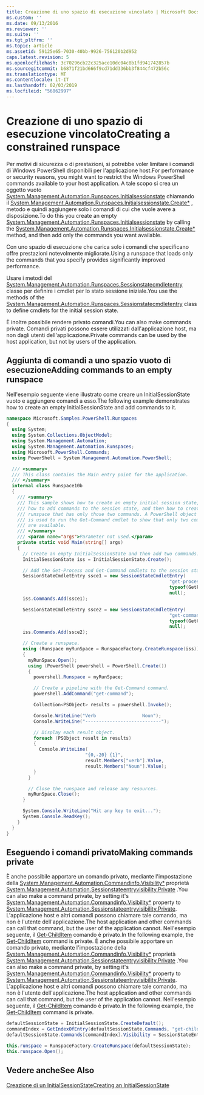 ```yaml
---
title: Creazione di uno spazio di esecuzione vincolato | Microsoft Docs
ms.custom: ''
ms.date: 09/13/2016
ms.reviewer: ''
ms.suite: ''
ms.tgt_pltfrm: ''
ms.topic: article
ms.assetid: 59125e65-7030-40bb-9926-756120b2d952
caps.latest.revision: 5
ms.openlocfilehash: 3c70296cb22c325ace10dc04c8b1fd941742857b
ms.sourcegitcommit: b6871f21bd666f9cd71dd336bb3f844cf472b56c
ms.translationtype: MT
ms.contentlocale: it-IT
ms.lasthandoff: 02/03/2019
ms.locfileid: "56862997"
---
```

# <a name="creating-a-constrained-runspace"></a><span data-ttu-id="c31f7-102">Creazione di uno spazio di esecuzione vincolato</span><span class="sxs-lookup"><span data-stu-id="c31f7-102">Creating a constrained runspace</span></span>

<span data-ttu-id="c31f7-103">Per motivi di sicurezza o di prestazioni, si potrebbe voler limitare i comandi di Windows PowerShell disponibili per l'applicazione host.</span><span class="sxs-lookup"><span data-stu-id="c31f7-103">For performance or security reasons, you might want to restrict the Windows PowerShell commands available to your host application.</span></span> <span data-ttu-id="c31f7-104">A tale scopo si crea un oggetto vuoto [System.Management.Automation.Runspaces.Initialsessionstate](/dotnet/api/System.Management.Automation.Runspaces.InitialSessionState) chiamando il [System.Management.Automation.Runspaces.Initialsessionstate.Create\*](/dotnet/api/System.Management.Automation.Runspaces.InitialSessionState.Create) , metodo e quindi aggiungere solo i comandi di cui che vuole avere a disposizione.</span><span class="sxs-lookup"><span data-stu-id="c31f7-104">To do this you create an empty [System.Management.Automation.Runspaces.Initialsessionstate](/dotnet/api/System.Management.Automation.Runspaces.InitialSessionState) by calling the [System.Management.Automation.Runspaces.Initialsessionstate.Create\*](/dotnet/api/System.Management.Automation.Runspaces.InitialSessionState.Create) method, and then add only the commands you want available.</span></span>

 <span data-ttu-id="c31f7-105">Con uno spazio di esecuzione che carica solo i comandi che specificano offre prestazioni notevolmente migliorate.</span><span class="sxs-lookup"><span data-stu-id="c31f7-105">Using a runspace that loads only the commands that you specify provides significantly improved performance.</span></span>

 <span data-ttu-id="c31f7-106">Usare i metodi del [System.Management.Automation.Runspaces.Sessionstatecmdletentry](/dotnet/api/System.Management.Automation.Runspaces.SessionStateCmdletEntry) classe per definire i cmdlet per lo stato sessione iniziale.</span><span class="sxs-lookup"><span data-stu-id="c31f7-106">You use the methods of the [System.Management.Automation.Runspaces.Sessionstatecmdletentry](/dotnet/api/System.Management.Automation.Runspaces.SessionStateCmdletEntry) class to define cmdlets for the initial session state.</span></span>

 <span data-ttu-id="c31f7-107">È inoltre possibile rendere privato comandi.</span><span class="sxs-lookup"><span data-stu-id="c31f7-107">You can also make commands private.</span></span> <span data-ttu-id="c31f7-108">Comandi privati possono essere utilizzati dall'applicazione host, ma non dagli utenti dell'applicazione.</span><span class="sxs-lookup"><span data-stu-id="c31f7-108">Private commands can be used by the host application, but not by users of the application.</span></span>

## <a name="adding-commands-to-an-empty-runspace"></a><span data-ttu-id="c31f7-109">Aggiunta di comandi a uno spazio vuoto di esecuzione</span><span class="sxs-lookup"><span data-stu-id="c31f7-109">Adding commands to an empty runspace</span></span>

 <span data-ttu-id="c31f7-110">Nell'esempio seguente viene illustrato come creare un InitialSessionState vuoto e aggiungere comandi a esso.</span><span class="sxs-lookup"><span data-stu-id="c31f7-110">The following example demonstrates how to create an empty InitialSessionState and add commands to it.</span></span>

```csharp
namespace Microsoft.Samples.PowerShell.Runspaces
{
  using System;
  using System.Collections.ObjectModel;
  using System.Management.Automation;
  using System.Management.Automation.Runspaces;
  using Microsoft.PowerShell.Commands;
  using PowerShell = System.Management.Automation.PowerShell;

  /// <summary>
  /// This class contains the Main entry point for the application.
  /// </summary>
  internal class Runspace10b
  {
    /// <summary>
    /// This sample shows how to create an empty initial session state,
    /// how to add commands to the session state, and then how to create a
    /// runspace that has only those two commands. A PowerShell object
    /// is used to run the Get-Command cmdlet to show that only two commands
    /// are available.
    /// </summary>
    /// <param name="args">Parameter not used.</param>
    private static void Main(string[] args)
    {
      // Create an empty InitialSessionState and then add two commands.
      InitialSessionState iss = InitialSessionState.Create();

      // Add the Get-Process and Get-Command cmdlets to the session state.
      SessionStateCmdletEntry ssce1 = new SessionStateCmdletEntry(
                                                            "get-process",
                                                            typeof(GetProcessCommand),
                                                            null);
      iss.Commands.Add(ssce1);

      SessionStateCmdletEntry ssce2 = new SessionStateCmdletEntry(
                                                            "get-command",
                                                            typeof(GetCommandCommand),
                                                            null);
      iss.Commands.Add(ssce2);

      // Create a runspace.
      using (Runspace myRunSpace = RunspaceFactory.CreateRunspace(iss))
      {
        myRunSpace.Open();
        using (PowerShell powershell = PowerShell.Create())
        {
          powershell.Runspace = myRunSpace;

          // Create a pipeline with the Get-Command command.
          powershell.AddCommand("get-command");

          Collection<PSObject> results = powershell.Invoke();

          Console.WriteLine("Verb                 Noun");
          Console.WriteLine("----------------------------");

          // Display each result object.
          foreach (PSObject result in results)
          {
            Console.WriteLine(
                             "{0,-20} {1}",
                             result.Members["verb"].Value,
                             result.Members["Noun"].Value);
          }
        }

        // Close the runspace and release any resources.
        myRunSpace.Close();
      }

      System.Console.WriteLine("Hit any key to exit...");
      System.Console.ReadKey();
    }
  }
}
```

## <a name="making-commands-private"></a><span data-ttu-id="c31f7-111">Eseguendo i comandi privato</span><span class="sxs-lookup"><span data-stu-id="c31f7-111">Making commands private</span></span>

 <span data-ttu-id="c31f7-112">È anche possibile apportare un comando privato, mediante l'impostazione della [System.Management.Automation.Commandinfo.Visibility\*](/dotnet/api/System.Management.Automation.CommandInfo.Visibility) proprietà [System.Management.Automation.Sessionstateentryvisibility.Private](/dotnet/api/System.Management.Automation.SessionStateEntryVisibility.Private) .</span><span class="sxs-lookup"><span data-stu-id="c31f7-112">You can also make a command private, by setting it's [System.Management.Automation.Commandinfo.Visibility\*](/dotnet/api/System.Management.Automation.CommandInfo.Visibility) property to [System.Management.Automation.Sessionstateentryvisibility.Private](/dotnet/api/System.Management.Automation.SessionStateEntryVisibility.Private).</span></span> <span data-ttu-id="c31f7-113">L'applicazione host e altri comandi possono chiamare tale comando, ma non è l'utente dell'applicazione.</span><span class="sxs-lookup"><span data-stu-id="c31f7-113">The host application and other commands can call that command, but the user of the application cannot.</span></span> <span data-ttu-id="c31f7-114">Nell'esempio seguente, il [Get-ChildItem](/powershell/module/Microsoft.PowerShell.Management/Get-ChildItem) comando è privato.</span><span class="sxs-lookup"><span data-stu-id="c31f7-114">In the following example, the [Get-ChildItem](/powershell/module/Microsoft.PowerShell.Management/Get-ChildItem) command is private.</span></span>
<span data-ttu-id="c31f7-115">È anche possibile apportare un comando privato, mediante l'impostazione della [System.Management.Automation.Commandinfo.Visibility\*](/dotnet/api/System.Management.Automation.CommandInfo.Visibility) proprietà [System.Management.Automation.Sessionstateentryvisibility.Private](/dotnet/api/System.Management.Automation.SessionStateEntryVisibility.Private) .</span><span class="sxs-lookup"><span data-stu-id="c31f7-115">You can also make a command private, by setting it's [System.Management.Automation.Commandinfo.Visibility\*](/dotnet/api/System.Management.Automation.CommandInfo.Visibility) property to [System.Management.Automation.Sessionstateentryvisibility.Private](/dotnet/api/System.Management.Automation.SessionStateEntryVisibility.Private).</span></span> <span data-ttu-id="c31f7-116">L'applicazione host e altri comandi possono chiamare tale comando, ma non è l'utente dell'applicazione.</span><span class="sxs-lookup"><span data-stu-id="c31f7-116">The host application and other commands can call that command, but the user of the application cannot.</span></span> <span data-ttu-id="c31f7-117">Nell'esempio seguente, il [Get-ChildItem](/powershell/module/Microsoft.PowerShell.Management/Get-ChildItem) comando è privato.</span><span class="sxs-lookup"><span data-stu-id="c31f7-117">In the following example, the [Get-ChildItem](/powershell/module/Microsoft.PowerShell.Management/Get-ChildItem) command is private.</span></span>

```csharp
defaultSessionState = InitialSessionState.CreateDefault();
commandIndex = GetIndexOfEntry(defaultSessionState.Commands, "get-childitem");
defaultSessionState.Commands[commandIndex].Visibility = SessionStateEntryVisibility.Private;

this.runspace = RunspaceFactory.CreateRunspace(defaultSessionState);
this.runspace.Open();
```

## <a name="see-also"></a><span data-ttu-id="c31f7-118">Vedere anche</span><span class="sxs-lookup"><span data-stu-id="c31f7-118">See Also</span></span>

 [<span data-ttu-id="c31f7-119">Creazione di un InitialSessionState</span><span class="sxs-lookup"><span data-stu-id="c31f7-119">Creating an InitialSessionState</span></span>](./creating-an-initialsessionstate.md)
